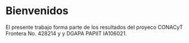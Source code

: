 # Bienvenidos

El presente trabajo forma parte de los resultados del proyeco CONACyT Frontera No. 428214 y y DGAPA PAPIIT IA106021.

